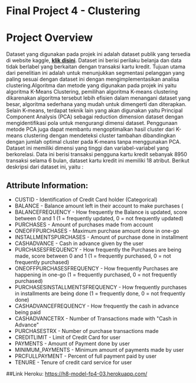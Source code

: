 # Final Project 4 - Clustering

# Project Overview
Dataset yang digunakan pada projek ini adalah dataset publik yang tersedia di website kaggle, <a href="https://www.kaggle.com/arjunbhasin2013/ccdata"><b> klik disini</b></a>. Dataset ini berisi perilaku belanja dan data tidak berlabel yang berkaitan dengan transaksi kartu kredit. Tujuan utama dari penelitian ini adalah untuk menunjukkan segmentasi pelanggan yang paling sesuai dengan dataset ini dengan mengimplementasikan analisa clustering.Algoritma dan metode yang digunakan pada projek ini yaitu algoritma K-Means Clustering, pemilihan algoritma K-means clustering dikarenakan algoritma tersebut lebih efisien dalam menangani dataset yang besar, algoritma sederhana yang mudah untuk dimengerti dan diterapkan. Selain K-means, terdapat teknik lain yang akan digunakan yaitu Principal Component Analysis (PCA) sebagai reduction dimension dataset dengan mengidentifikasi pola untuk mengurangi dimensi dataset. Penggunaan metode PCA juga dapat membantu mengoptimalkan hasil cluster dari K-means clustering dengan mendeteksi cluster tambahan dibandingkan dengan jumlah optimal cluster pada K-means tanpa menggunakan PCA. Dataset ini memiliki dimensi yang tinggi dan variabel-variabel yang berkorelasi. Data ini berisi transaksi pengguna kartu kredit sebanyak 8950 transaksi selama 6 bulan, dataset kartu kredit ini memiliki 18 atribut. Berikut deskripsi dari dataset ini, yaitu :

## Attribute Information:

- CUSTID - Identification of Credit Card holder (Categorical)
- BALANCE - Balance amount left in their account to make purchases (
- BALANCEFREQUENCY - How frequently the Balance is updated, score between 0 and 1 (1 = frequently updated, 0 = not frequently updated)
- PURCHASES - Amount of purchases made from account
- ONEOFFPURCHASES - Maximum purchase amount done in one-go
- INSTALLMENTSPURCHASES - Amount of purchase done in installment
- CASHADVANCE - Cash in advance given by the user
- PURCHASESFREQUENCY - How frequently the Purchases are being made, score between 0 and 1 (1 = frequently purchased, 0 = not frequently purchased)
- ONEOFFPURCHASESFREQUENCY - How frequently Purchases are happening in one-go (1 = frequently purchased, 0 = not frequently purchased)
- PURCHASESINSTALLMENTSFREQUENCY - How frequently purchases in installments are being done (1 = frequently done, 0 = not frequently done)
- CASHADVANCEFREQUENCY - How frequently the cash in advance being paid
- CASHADVANCETRX - Number of Transactions made with "Cash in Advance"
- PURCHASESTRX - Number of purchase transactions made
- CREDITLIMIT - Limit of Credit Card for user
- PAYMENTS - Amount of Payment done by user
- MINIMUM_PAYMENTS - Minimum amount of payments made by user
- PRCFULLPAYMENT - Percent of full payment paid by user
- TENURE - Tenure of credit card service for user

##Link Heroku: https://h8-model-fp4-03.herokuapp.com/
